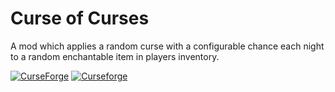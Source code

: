 # Curse of Curses
A mod which applies a random curse with a configurable chance each night to a random enchantable item in players inventory.

[![CurseForge](http://cf.way2muchnoise.eu/full_382881_downloads.svg)](https://www.curseforge.com/minecraft/mc-mods/curse-of-curses)
[![Curseforge](http://cf.way2muchnoise.eu/versions/For%20MC_382881_all.svg)](https://www.curseforge.com/minecraft/mc-mods/curse-of-curses)